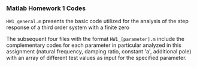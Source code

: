 ### Matlab Homework 1 Codes 

```HW1_general.m``` presents the basic code utilized for the analysis of the step response of a third order system with a finite zero

The subsequent four files with the format ```HW1_[parameter].m``` include the complementary codes for each parameter in particular analyzed in this assignment (natural frequency, damping ratio, constant 'a', additional pole) with an array of different test values as input for the specified parameter.
